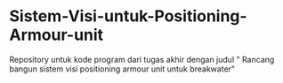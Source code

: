 # Sistem-Visi-untuk-Positioning-Armour-unit
Repository untuk kode program dari tugas akhir dengan judul " Rancang bangun sistem visi positioning armour unit untuk breakwater"
